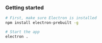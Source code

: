 ### Getting started

```sh
# First, make sure Electron is installed
npm install electron-prebuilt -g

# Start the app
electron .
```
